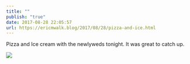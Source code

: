 ```yaml
---
title: ""
publish: "true"
date: 2017-08-28 22:05:57
url: https://ericmwalk.blog/2017/08/28/pizza-and-ice.html
---
```


Pizza and Ice cream with the newlyweds tonight. It was great to catch up.

![](https://ericmwalk.blog/uploads/2022/14c56f7bab.jpg)